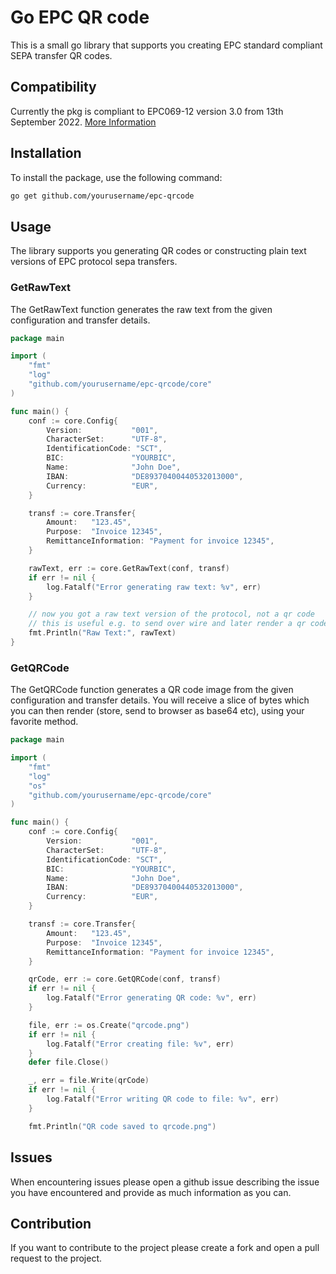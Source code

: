 # Go EPC QR code

This is a small go library that supports you creating EPC standard compliant SEPA transfer QR codes. 

## Compatibility

Currently the pkg is compliant to EPC069-12 version 3.0 from 13th September 2022. [More Information](https://www.europeanpaymentscouncil.eu/sites/default/files/kb/file/2022-09/EPC069-12%20v3.0%20Quick%20Response%20Code%20-%20Guidelines%20to%20Enable%20the%20Data%20Capture%20for%20the%20Initiation%20of%20an%20SCT_0.pdf)

## Installation

To install the package, use the following command:

```sh
go get github.com/yourusername/epc-qrcode
```

## Usage

The library supports you generating QR codes or constructing plain text versions of EPC protocol sepa transfers.

### GetRawText

The GetRawText function generates the raw text from the given configuration and transfer details.

``` go
package main

import (
    "fmt"
    "log"
    "github.com/yourusername/epc-qrcode/core"
)

func main() {
    conf := core.Config{
        Version:           "001",
        CharacterSet:      "UTF-8",
        IdentificationCode: "SCT",
        BIC:               "YOURBIC",
        Name:              "John Doe",
        IBAN:              "DE89370400440532013000",
        Currency:          "EUR",
    }

    transf := core.Transfer{
        Amount:   "123.45",
        Purpose:  "Invoice 12345",
        RemittanceInformation: "Payment for invoice 12345",
    }

    rawText, err := core.GetRawText(conf, transf)
    if err != nil {
        log.Fatalf("Error generating raw text: %v", err)
    }

    // now you got a raw text version of the protocol, not a qr code
    // this is useful e.g. to send over wire and later render a qr code from it etc.
    fmt.Println("Raw Text:", rawText)
}
```

### GetQRCode

The GetQRCode function generates a QR code image from the given configuration and transfer details. You will receive a slice of bytes which
you can then render (store, send to browser as base64 etc), using your favorite method.

``` go
package main

import (
    "fmt"
    "log"
    "os"
    "github.com/yourusername/epc-qrcode/core"
)

func main() {
    conf := core.Config{
        Version:           "001",
        CharacterSet:      "UTF-8",
        IdentificationCode: "SCT",
        BIC:               "YOURBIC",
        Name:              "John Doe",
        IBAN:              "DE89370400440532013000",
        Currency:          "EUR",
    }

    transf := core.Transfer{
        Amount:   "123.45",
        Purpose:  "Invoice 12345",
        RemittanceInformation: "Payment for invoice 12345",
    }

    qrCode, err := core.GetQRCode(conf, transf)
    if err != nil {
        log.Fatalf("Error generating QR code: %v", err)
    }

    file, err := os.Create("qrcode.png")
    if err != nil {
        log.Fatalf("Error creating file: %v", err)
    }
    defer file.Close()

    _, err = file.Write(qrCode)
    if err != nil {
        log.Fatalf("Error writing QR code to file: %v", err)
    }

    fmt.Println("QR code saved to qrcode.png")
```

## Issues

When encountering issues please open a github issue describing the issue you have encountered and provide as much information as you can.

## Contribution

If you want to contribute to the project please create a fork and open a pull request to the project.
